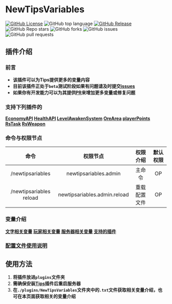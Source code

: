 # NewTipsVariables
[![GitHub License](https://img.shields.io/github/license/stevei5mc/NewTipsVariables?style=plastic)](LICENSE)
![GitHub top language](https://img.shields.io/github/languages/top/stevei5mc/NewTipsVariables?style=plastic)
[![GitHub Release](https://img.shields.io/github/v/release/stevei5mc/NewTipsVariables?style=plastic&color=drak%20green)](https://github.com/stevei5mc/NewTipsVariables/releases)  
![GitHub Repo stars](https://img.shields.io/github/stars/stevei5mc/NewTipsVariables?style=plastic)
![GitHub forks](https://img.shields.io/github/forks/stevei5mc/NewTipsVariables?style=plastic)
![GitHub issues](https://img.shields.io/github/issues/stevei5mc/NewTipsVariables?style=plastic&color=linkGreen)
![GitHub pull requests](https://img.shields.io/github/issues-pr/stevei5mc/NewTipsVariables?style=plastic)  
## **插件介绍**
### **前言**
- **该插件可以为Tips提供更多的变量内容**  
- **目前该插件正处于`beta`测试阶段如果有问题请及时提交[issues](https://github.com/stevei5mc/NewTipsVariables/issues)**  
- **如果你有开发能力可以为其提供[PR](https://github.com/stevei5mc/NewTipsVariables/pulls)来增加更多变量或修复问题**
### **支持下列插件的**
**[EconomyAPI][i1] [HealthAPI][i1] [LevelAwakenSystem][i1] [OreArea][i1] [playerPoints][i1] [RsTask][i1] [RsWeapon][i1]** 
### **命令与权限节点**
|命令|权限节点|权限介绍|默认权限|
|:-:|:-:|:-:|:-:|
|/newtipsariables|newtipsariables.admin|主命令|OP|
|/newtipsariables reload|newtipsariables.admin.reload|重载配置文件|OP|
### **变量介绍**
**[文字相关变量][i2] [玩家相关变量][i3] [服务器相关变量][i4] [支持的插件][i1]**
### **[配置文件使用说明][i5]**
## **使用方法**
1. **将插件放进`plugins`文件夹**  
2. **需确保安装[Tips](https://motci.cn/job/Tips/)插件后重启服务器**  
3. **在`./plugins/NewTipsVariables`文件夹中的`.txt`文件获取相关变量介绍，也可在本页面获取相关的变量介绍**  

[i1]: ./docs/SupportPluginsVariables.md "点击查看变量文档"
[i2]: ./docs/text-variables.md "点击查看变量文档"
[i3]: ./docs/player-variables.md "点击查看变量文档"
[i4]: ./docs/server-variables.md "点击查看变量文档"
[i5]: ./docs/config-info.md "点击查看配置文件相关介绍"